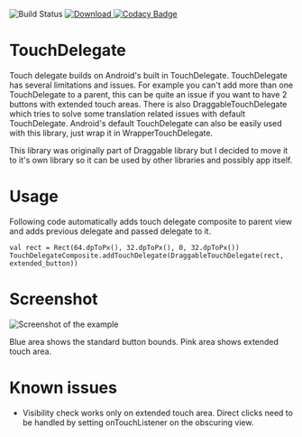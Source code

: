 ![Build Status](https://github.com/adsamcik/TouchDelegate/workflows/Android%20CI/badge.svg)
[ ![Download](https://api.bintray.com/packages/adsamcik/android-components/touchdelegate/images/download.svg) ](https://bintray.com/adsamcik/android-components/touchdelegate/_latestVersion)
 [![Codacy Badge](https://api.codacy.com/project/badge/Grade/83d4943b78f9471da050855fca3fe347)](https://www.codacy.com/app/adsamcik/TouchDelegate?utm_source=github.com&amp;utm_medium=referral&amp;utm_content=adsamcik/TouchDelegate&amp;utm_campaign=Badge_Grade)

# TouchDelegate
Touch delegate builds on Android's built in TouchDelegate. TouchDelegate has several limitations and issues. 
For example you can't add more than one TouchDelegate to a parent, this can be quite an issue if you want to have 2 buttons with extended touch areas. There is also DraggableTouchDelegate which tries to solve some translation related issues with default TouchDelegate. 
Android's default TouchDelegate can also be easily used with this library, just wrap it in WrapperTouchDelegate.

This library was originally part of Draggable library but I decided to move it to it's own library so it can be used by other libraries and possibly app itself.

# Usage
Following code automatically adds touch delegate composite to parent view and adds previous delegate and passed delegate to it.

    val rect = Rect(64.dpToPx(), 32.dpToPx(), 0, 32.dpToPx())
    TouchDelegateComposite.addTouchDelegate(DraggableTouchDelegate(rect, extended_button))

# Screenshot
![Screenshot of the example](https://raw.githubusercontent.com/adsamcik/TouchDelegate/master/screenshots/01.png)

Blue area shows the standard button bounds. Pink area shows extended touch area.

# Known issues

* Visibility check works only on extended touch area. Direct clicks need to be handled by setting onTouchListener on the obscuring view.
